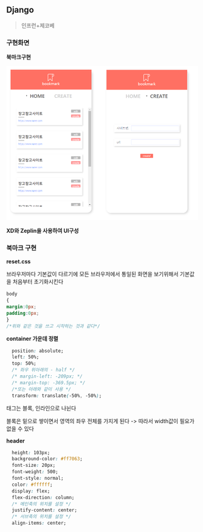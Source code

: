 ## Django

> 인프런+제코베



### 구현화면

**북마크구현**

![image-20210120112955833](images/image-20210120112955833.png)









**XD와 Zeplin을 사용하여 UI구성**

### 북마크 구현

**reset.css**

브라우저마다 기본값이 다르기에 모든 브라우저에서 통일된 화면을 보기위해서 기본값을 처음부터 초기화시킨다

```css
body
{
margin:0px;
padding:0px;
}
/*위와 같은 것을 쓰고 시작하는 것과 같다*/
```



**container 가운데 정렬**

```css
  position: absolute;
  left: 50%;
  top: 50%;
  /* 좌우 위아래의 - half */
  /* margin-left: -209px; */
  /* margin-top: -369.5px; */
  /*또는 아래와 같이 사용 */
  transform: translate(-50%, -50%);
```



태그는 블록, 인라인으로 나뉜다

블록은 밑으로 쌓이면서 영역의 좌우 전체를 가지게 된다 -> 따라서 width값이 필요가 없을 수 있다

**header**

```css
  height: 103px;
  background-color: #ff7063;
  font-size: 20px;
  font-weight: 500;
  font-style: normal;
  color: #ffffff;
  display: flex;
  flex-direction: column;
  /* 메인축의 위치를 설정 */
  justify-content: center;
  /* 서브축의 위치를 설정 */
  align-items: center;
```

